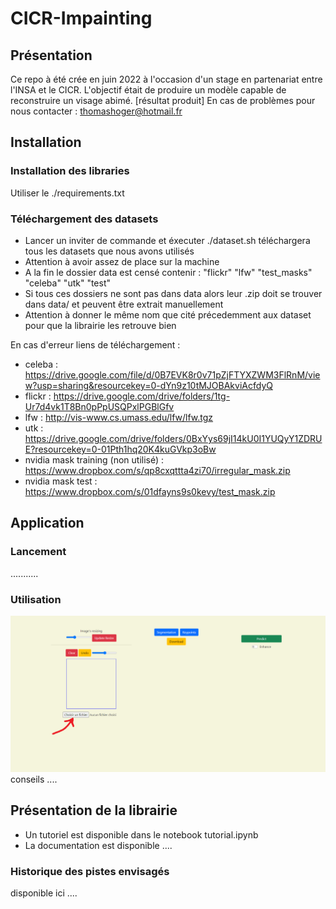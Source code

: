 # CICR-Impainting

## Présentation

Ce repo à été crée en juin 2022 à l'occasion d'un stage en partenariat entre l'INSA et le CICR. L'objectif était de produire un modèle capable de reconstruire un visage abimé. 
[résultat produit]
En cas de problèmes pour nous contacter : thomashoger@hotmail.fr
 
## Installation 

### Installation des libraries

Utiliser le ./requirements.txt

### Téléchargement des datasets 

- Lancer un inviter de commande et éxecuter ./dataset.sh téléchargera tous les datasets que nous avons utilisés
- Attention à avoir assez de place sur la machine
- A la fin le dossier data est censé contenir : "flickr" "lfw" "test_masks" "celeba" "utk" "test"
- Si tous ces dossiers ne sont pas dans data alors leur .zip doit se trouver dans data/ et peuvent être extrait manuellement
- Attention à donner le même nom que cité précedemment aux dataset pour que la librairie les retrouve bien

En cas d'erreur liens de téléchargement : 
- celeba : https://drive.google.com/file/d/0B7EVK8r0v71pZjFTYXZWM3FlRnM/view?usp=sharing&resourcekey=0-dYn9z10tMJOBAkviAcfdyQ
- flickr : https://drive.google.com/drive/folders/1tg-Ur7d4vk1T8Bn0pPpUSQPxlPGBlGfv
- lfw : http://vis-www.cs.umass.edu/lfw/lfw.tgz
- utk : https://drive.google.com/drive/folders/0BxYys69jI14kU0I1YUQyY1ZDRUE?resourcekey=0-01Pth1hq20K4kuGVkp3oBw
- nvidia mask training (non utilisé) : https://www.dropbox.com/s/qp8cxqttta4zi70/irregular_mask.zip
- nvidia mask test : https://www.dropbox.com/s/01dfayns9s0kevy/test_mask.zip

## Application

### Lancement

...........

### Utilisation 

![Alt Text](./guide.gif)
conseils ....

## Présentation de la librairie

- Un tutoriel est disponible dans le notebook tutorial.ipynb
- La documentation est disponible ....

### Historique des pistes envisagés

disponible ici ....
